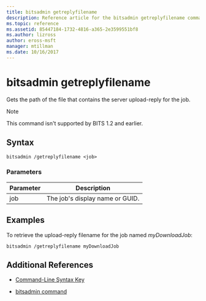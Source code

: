 ```yaml
---
title: bitsadmin getreplyfilename
description: Reference article for the bitsadmin getreplyfilename command, which gets the path of the file that contains the server upload-reply for the job.
ms.topic: reference
ms.assetid: 85447184-1732-4816-a365-2e3599551bf8
ms.author: lizross
author: eross-msft
manager: mtillman
ms.date: 10/16/2017
---
```


# bitsadmin getreplyfilename

Gets the path of the file that contains the server upload-reply for the job.

> [!NOTE]
> This command isn't supported by BITS 1.2 and earlier.

## Syntax

```
bitsadmin /getreplyfilename <job>
```

### Parameters

| Parameter | Description |
| -------------- | -------------- |
| job | The job's display name or GUID. |

## Examples

To retrieve the upload-reply filename for the job named *myDownloadJob*:

```
bitsadmin /getreplyfilename myDownloadJob
```

## Additional References

- [Command-Line Syntax Key](command-line-syntax-key.md)

- [bitsadmin command](bitsadmin.md)
